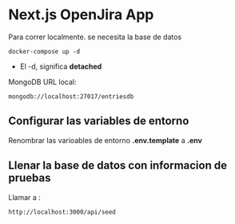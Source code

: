 # Next.js OpenJira App

Para correr localmente. se necesita la base de datos

```
docker-compose up -d
```

-   El -d, significa **detached**

MongoDB URL local:

```
mongodb://localhost:27017/entriesdb
```

## Configurar las variables de entorno

Renombrar las varioables de entorno **.env.template** a **.env**

## Llenar la base de datos con informacion de pruebas

Llamar a :

```
http://localhost:3000/api/seed
```
